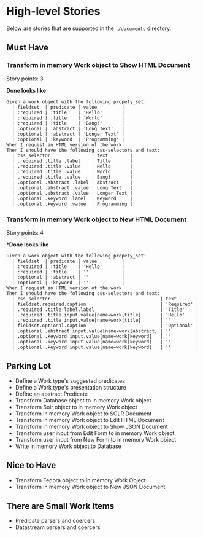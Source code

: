 # High-level Stories

Below are stories that are supported in the `./documents` directory.

## Must Have

### Transform in memory Work object to Show HTML Document

Story points: 3

**Done looks like**

```gherkin
Given a work object with the following propety_set:
  | fieldset  | predicate | value         |
  | :required | :title    | 'Hello'       |
  | :required | :title    | 'World'       |
  | :required | :title    | 'Bang!'       |
  | :optional | :abstract | 'Long Text'   |
  | :optional | :abstract | 'Longer Text' |
  | :optional | :keyword  | 'Programming' |
When I request an HTML version of the work
Then I should have the following css-selectors and text:
  | css_selector               | text        |
  | .required .title .label    | Title       |
  | .required .title .value    | Hello       |
  | .required .title .value    | World       |
  | .required .title .value    | Bang!       |
  | .optional .abstract .label | Abstract    |
  | .optional .abstract .value | Long Text   |
  | .optional .abstract .value | Longer Text |
  | .optional .keyword .label  | Keyword     |
  | .optional .keyword .value  | Programming |
```

### Transform in memory Work object to New HTML Document

Story points: 4

***Done looks like**

```gherkin
Given a work object with the following propety_set:
  | fieldset  | predicate | value         |
  | :required | :title    | 'Hello'       |
  | :required | :title    | ''            |
  | :optional | :abstract | ''            |
  | :optional | :keyword  | ''            |
When I request an HTML version of the work
Then I should have the following css-selectors and text:
  | css_selector                                        | text       |
  | fieldset.required.caption                           | 'Required' |
  | .required .title label.label                        | 'Title'    |
  | .required .title input.value[name=work[title]       | 'Hello'    |
  | .required .title input.value[name=work[title]       | ''         |
  | fieldset.optional.caption                           | 'Optional' |
  | .optional .abstract input.value[name=work[abstract] | ''         |
  | .optional .keyword input.value[name=work[keyword]   | ''         |
  | .optional .keyword input.value[name=work[keyword]   | ''         |
  | .optional .keyword input.value[name=work[keyword]   | ''         |
```

## Parking Lot

* Define a Work type's suggested predicates
* Define a Work type's presentation structure
* Define an abstract Predicate
* Transform Database object to in memory Work object
* Transform Solr object to in memory Work object
* Transform in memory Work object to SOLR Document
* Transform in memory Work object to Edit HTML Document
* Transform in memory Work object to Show JSON Document
* Transform user input from Edit Form to in memory Work object
* Transform user input from New Form to in memory Work object
* Write in memory Work object to Database

## Nice to Have

* Transform Fedora object to in memory Work Object
* Transform in memory Work object to New JSON Document

## There are Small Work Items

* Predicate parsers and coercers
* Datastream parsers and coercers